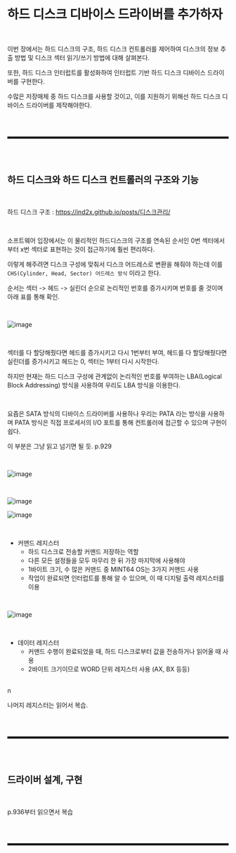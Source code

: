# 하드 디스크 디바이스 드라이버를 추가하자

<br>

이번 장에서는 하드 디스크의 구조, 하드 디스크 컨트롤러를 제어하여 디스크의 정보 추출 방법 및 디스크 섹터 읽기/쓰기 방법에 대해 살펴본다.

또한, 하드 디스크 인터럽트를 활성화하여 인터럽트 기반 하드 디스크 디바이스 드라이버를 구현한다.

수많은 저장매체 중 하드 디스크를 사용할 것이고, 이를 지원하기 위해선 하드 디스크 디바이스 드라이버를 제작해야한다.

<br><br>
<hr style="border: 2px solid;">
<br><br>

## 하드 디스크와 하드 디스크 컨트롤러의 구조와 기능

<br>

하드 디스크 구조 : https://ind2x.github.io/posts/디스크관리/

<br>

소프트웨어 입장에서는 이 물리적인 하드디스크의 구조를 연속된 순서인 0번 섹터에서부터 x번 섹터로 표현하는 것이 접근하기에 훨씬 편리하다.

이렇게 해주려면 디스크 구성에 맞춰서 디스크 어드레스로 변환을 해줘야 하는데 이를 ```CHS(Cylinder, Head, Sector) 어드레스 방식``` 이라고 한다.

순서는 섹터 -> 헤드 -> 실린더 순으로 논리적인 번호를 증가시키며 번호를 줄 것이며 아래 표를 통해 확인.

<br>

![image](https://user-images.githubusercontent.com/52172169/204076314-d0c69727-ebd2-4490-97e6-e932866460e3.png)

<br>

섹터를 다 할당해줬다면 헤드를 증가시키고 다시 1번부터 부여, 헤드를 다 할당해줬다면 실린더를 증가시키고 헤드는 0, 섹터는 1부터 다시 시작한다.

하지만 현재는 하드 디스크 구성에 관계없이 논리적인 번호를 부여하는 LBA(Logical Block Addressing) 방식을 사용하여 우리도 LBA 방식을 이용한다.

<br>

요즘은 SATA 방식의 디바이스 드라이버를 사용하나 우리는 PATA 라는 방식을 사용하며 PATA 방식은 직접 프로세서의 I/O 포트를 통해 컨트롤러에 접근할 수 있으며 구현이 쉽다.

이 부분은 그냥 읽고 넘기면 될 듯. p.929

<br>

![image](https://user-images.githubusercontent.com/52172169/204077060-720d332f-639b-4376-86ca-4e7d30726053.png)

<br>

![image](https://user-images.githubusercontent.com/52172169/204077066-795ccc82-d2a9-467d-bdc0-b04fb982628f.png)

![image](https://user-images.githubusercontent.com/52172169/204077082-5473f6dc-4d10-44a3-95ba-be51531d635e.png)

<br>

+ 커맨드 레지스터
  + 하드 디스크로 전송할 커맨드 저장하는 역할
  + 다른 모든 설정들을 모두 마무리 한 뒤 가장 마지막에 사용해야 
  + 1바이트 크기, 수 많은 커맨드 중 MINT64 OS는 3가지 커맨드 사용
  + 작업이 완료되면 인터럽트를 통해 알 수 있으며, 이 때 디지털 출력 레지스터를 이용

<br>

![image](https://user-images.githubusercontent.com/52172169/204077132-fbf709d7-abe2-41e7-b6e0-573049109624.png)

<br>

+ 데이터 레지스터
  + 커맨드 수행이 완료되었을 때, 하드 디스크로부터 값을 전송하거나 읽어올 때 사용
  + 2바이트 크기이므로 WORD 단위 레지스터 사용 (AX, BX 등등)

<br>n

나머지 레지스터는 읽어서 복습.


<br><br>
<hr style="border: 2px solid;">
<br><br>

## 드라이버 설계, 구현

<br>

p.936부터 읽으면서 복습


<br><br>
<hr style="border: 2px solid;">
<br><br>
